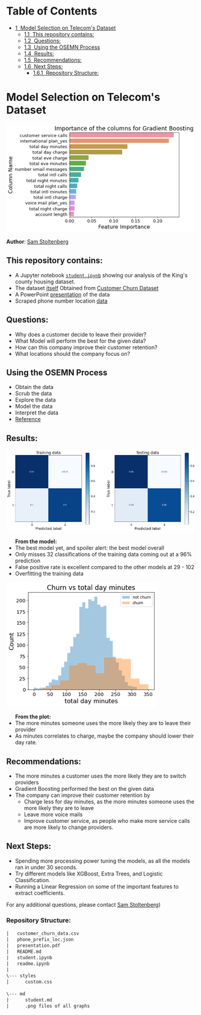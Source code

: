 <h1>Table of Contents<span class="tocSkip"></span></h1>
<div class="toc"><ul class="toc-item"><li><span><a href="#Model-Selection-on-Telecom's-Dataset" data-toc-modified-id="Model-Selection-on-Telecom's-Dataset-1"><span class="toc-item-num">1&nbsp;&nbsp;</span>Model Selection on Telecom's Dataset</a></span><ul class="toc-item"><li><span><a href="#This-repository-contains:" data-toc-modified-id="This-repository-contains:-1.1"><span class="toc-item-num">1.1&nbsp;&nbsp;</span>This repository contains:</a></span></li><li><span><a href="#Questions:" data-toc-modified-id="Questions:-1.2"><span class="toc-item-num">1.2&nbsp;&nbsp;</span>Questions:</a></span></li><li><span><a href="#Using-the-OSEMN-Process" data-toc-modified-id="Using-the-OSEMN-Process-1.3"><span class="toc-item-num">1.3&nbsp;&nbsp;</span>Using the OSEMN Process</a></span></li><li><span><a href="#Results:" data-toc-modified-id="Results:-1.4"><span class="toc-item-num">1.4&nbsp;&nbsp;</span>Results:</a></span></li><li><span><a href="#Recommendations:" data-toc-modified-id="Recommendations:-1.5"><span class="toc-item-num">1.5&nbsp;&nbsp;</span>Recommendations:</a></span></li><li><span><a href="#Next-Steps:" data-toc-modified-id="Next-Steps:-1.6"><span class="toc-item-num">1.6&nbsp;&nbsp;</span>Next Steps:</a></span><ul class="toc-item"><li><span><a href="#Repository-Structure:" data-toc-modified-id="Repository-Structure:-1.6.1"><span class="toc-item-num">1.6.1&nbsp;&nbsp;</span>Repository Structure:</a></span></li></ul></li></ul></li></ul></div>

# Model Selection on Telecom's Dataset

![output_115_1.png](/md/output_115_1.png)

**Author**: <a href="https://sites.google.com/skelouse.com/home/">Sam Stoltenberg</a>

## This repository contains:
 -  A Jupyter notebook <a href="https://github.com/skelouse/mod-3-project/blob/master/student.ipynb">`student.ipynb`</a> showing our analysis of the King's county housing dataset.
 - The dataset <a href="https://github.com/skelouse/mod-3-project/blob/master/customer_churn_data.csv">itself</a> Obtained from <a href="https://www.kaggle.com/becksddf/churn-in-telecoms-dataset">Customer Churn Dataset</a>
 - A PowerPoint <a href="https://github.com/skelouse/mod-3-project/blob/master/presentation.pdf">presentation</a> of the data
 - Scraped phone number location  <a href="https://github.com/skelouse/mod-3-project/blob/master/phone_prefix_loc.json">data</a>



## Questions:

 - Why does a customer decide to leave their provider?
 - What Model will perform the best for the given data?
 - How can this company improve their customer retention?
 - What locations should the company focus on?


## Using the OSEMN Process
- Obtain the data
- Scrub the data
- Explore the data
- Model the data
- Interpret the data
- <a href="https://machinelearningmastery.com/how-to-work-through-a-problem-like-a-data-scientist/">Reference</a>


## Results:

![output_79_2.png](/md/output_79_2.png)
<div class="alert alert-info">
    <ul><b>From the model:</b>
<li>The best model yet, and spoiler alert: the best model overall</li>
<li>Only misses 32 classifications of the training data coming out at a 96% prediction</li>
        <li>False positive rate is excellent compared to the other models at 29 - 102</li>
<li>Overfitting the training data</li>
</ul>
</div>


![output_136_1.png](/md/output_136_1.png)
<div class="alert alert-warning">
    <ul><b>From the plot:</b>
<li>The more minutes someone uses the more likely they are to leave their provider</li>
        <li>As minutes correlates to charge, maybe the company should lower their day rate.</li>
</ul>
</div>

<h2>Recommendations:</h2>
<div class="alert alert-success">
  <ul>
    <li>The more minutes a customer uses the more likely they are to switch providers</li>
    <li>Gradient Boosting performed the best on the given data</li>
      <li>The company can improve their customer retention by<ul>
          <li>Charge less for day minutes, as the more minutes someone uses the more likely they are to leave</li>
          <li>Leave more voice mails</li>
          <li>Improve customer service, as people who make more service calls are more likely to change providers.</li></ul></li>
</ul>
</div>


## Next Steps:
- Spending more processing power tuning the models, as all the models ran in under 30 seconds.
- Try different models like XGBoost, Extra Trees, and Logistic Classification.
- Running a Linear Regression on some of the important features to extract coefficients.





For any additional questions, please contact <a href="mailto:sam@skelouse.com">Sam Stoltenberg</a>)


### Repository Structure:

```
|   customer_churn_data.csv
|   phone_prefix_loc.json
|   presentation.pdf
|   README.md
|   student.ipynb
|   readme.ipynb
|       
\--- styles
|      custom.css

\--- md
|      student.md
|      .png files of all graphs

```
